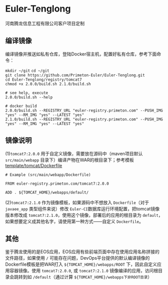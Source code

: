 # Euler-Tenglong  
  
  
河南腾龙信息工程有限公司客户项目定制
  
  
## 编译镜像  
  
编译镜像并推送如私有仓库，登陆Docker宿主机，配置好私有仓库，参考下面命令：  
  
`mkdir ~/git`
`cd ~/git`  
`git clone https://github.com/Primeton-Euler/Euler-Tenglong.git`  
`cd Euler-Tenglong/registry/tomcat7`  
`chmod +x 2.0.0/build.sh 2.1.0/build.sh`  
` `  
`# see help, execute `  
`2.0.0/build.sh --help`      
` `  
`# docker build`  
`2.0.0/build.sh --REGISTRY_URL "euler-registry.primeton.com" --PUSH_IMG "yes" --RM_IMG "yes" --LATEST "yes"`  
`2.1.0/build.sh --REGISTRY_URL "euler-registry.primeton.com" --PUSH_IMG "yes" --RM_IMG "yes" --LATEST "yes"`  
  
  
## 镜像说明  
  
(1)`tomcat7:2.0.0` 用于自定义镜像，需要放在源码中（maven项目默认 `src/main/webapp` 目录下）编译产物在WAR的根目录下；参考模板[template/tomcat/Dockerfile](https://github.com/Primeton-Euler/Euler-Tenglong/blob/master/template/tomcat/Dockerfile)  
  
	# Example (src/main/webapp/Dockerfile)
	
	FROM euler-registry.primeton.com/tomcat7:2.0.0
	
	ADD . ${TOMCAT_HOME}/webapps/default/
  
(2)`tomcat7:2.1.0` 作为镜像模板，如果源码中不想放入 `Dockerfile`（对于 `javaee_app` 类型组件来说）修改 `Euler-CI`数据库运行环境配置，把tomcat镜像版本修改成 `tomcat7:2.1.0`，使用这个镜像，部署后的应用的根目录为 `default`，如果想要定义成其他名字，请使用第一种方式——自定义 `Dockerfile`。  
  
  
## 其他  
  
鉴于腾龙使用的是EOS应用，EOS应用有些前端页面中存在使用应用名称拼接的文件路径，如果使用 `/` 可能存在问题，DevOps平台提供的默认编译镜像的Dockerfile模板是把WAR打入 `${TOMCAT_HOME}/webapps/ROOT` 下，因此自定义应用容器镜像。使用 `tomcat7:2.0.0`, 或 `tomcat7:2.1.0` 镜像编译的应用，访问根目录会跳转到如 `/default`（通过计算 `${TOMCAT_HOME}/webapps下非ROOT目录`）  